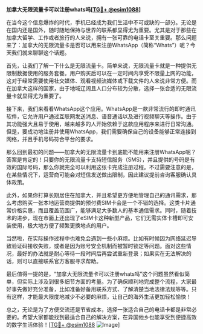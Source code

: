 **加拿大无限流量卡可以注册whats吗[[TG💪+ @esim1088](https://t.me/s/esim1088)]**

在当今这个信息爆炸的时代，手机已经成为我们生活中不可或缺的一部分。无论是在国内还是国外，随时随地保持与世界的联系都显得尤为重要。尤其是对于那些在加拿大留学、工作或者旅行的人来说，拥有一张可靠的电话卡至关重要。那么问题来了：加拿大的无限流量卡是否可以用来注册WhatsApp（简称“Whats”）呢？今天我们就来聊聊这个话题。

首先，让我们了解一下什么是无限流量卡。简单来说，无限流量卡就是一种提供无限制数据使用的服务套餐。用户购买后可以在一定时间内享受不限量上网的功能，这对于经常需要使用社交媒体、观看视频流媒体或下载文件的人来说非常方便。而在加拿大这样的国家，由于地域辽阔且人口分布较为分散，选择一张合适的无限流量卡就显得尤为重要了。

接下来，我们来看看WhatsApp这个应用。WhatsApp是一款非常流行的即时通讯软件，它允许用户通过互联网发送消息、语音通话以及进行视频聊天等操作。由于其功能强大且易于使用，越来越多的人开始依赖于这款应用程序来进行日常沟通。但是，要成功地注册并使用WhatsApp，我们需要确保自己的设备能够正常连接到网络，并且手机号码符合平台的要求。

那么回到最初的问题——加拿大的无限流量卡到底能不能用来注册WhatsApp呢？答案是肯定的！只要你的无限流量卡支持短信服务（SMS），并且提供的号码是有效的国际号码，那么你就完全可以利用这张卡完成注册过程。不过需要注意的是，在某些情况下，运营商可能会对短信发送做出限制，因此建议提前咨询客服确认具体政策。

此外，如果你打算长期居住在加拿大，并且希望更方便地管理自己的通讯需求，那么考虑购买一张本地运营商提供的预付费SIM卡会是一个不错的选择。这类卡片通常价格实惠，而且覆盖范围广，能够满足大多数人的基本通信需求。同时，随着技术的进步，现在市面上还出现了eSIM卡这种新型产品，它们无需实体卡槽即可安装使用，极大地方便了频繁更换地点的用户。

当然啦，在实际操作过程中也难免会遇到一些小麻烦。比如有时候因为网络延迟导致验证码接收失败，或者是因为账号安全机制而被暂时锁定等问题。面对这些情况，最好的办法就是耐心等待一段时间后再尝试重新登录；如果实在无法解决的话，则可以直接联系官方客服寻求帮助。

最后值得一提的是，“加拿大无限流量卡可以注册whats吗”这个问题虽然看似简单，但实际上涉及到很多细节方面的考量。为了确保顺利地完成整个流程，大家最好事先做好充分准备，比如准备好备用联系方式、了解清楚当地法律法规等等。只有这样，才能最大限度地减少不必要的麻烦，让自己的海外生活更加轻松愉快！

总之，无论是为了方便交流还是节省成本，选择一张适合自己的电话卡都是非常必要的。希望大家都能找到最适合自己的解决方案，在异国他乡也能享受到便捷高效的数字生活体验！[[TG💪+ @esim1088](https://t.me/s/esim1088) ![Image](https://i.postimg.cc/4NQfJmqS/Snipaste-2025-05-13-00-14-12.png)]